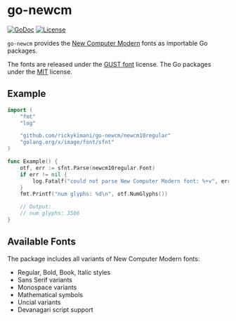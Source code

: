 # go-newcm

[![GoDoc](https://godoc.org/github.com/rickykimani/go-newcm?status.svg)](https://godoc.org/github.com/rickykimani/go-newcm)
[![License](https://img.shields.io/badge/License-MIT-blue.svg)](https://github.com/rickykimani/go-newcm/blob/main/LICENSE)

`go-newcm` provides the [New Computer Modern](https://ctan.org/pkg/newcomputermodern) fonts as importable Go packages.

The fonts are released under the [GUST font](https://github.com/rickykimani/go-newcm/blob/main/GUST-FONT-LICENSE.txt) license.
The Go packages under the [MIT](https://github.com/rickykimani/go-newcm/blob/main/LICENSE) license.

## Example

```go
import (
    "fmt"
    "log"

    "github.com/rickykimani/go-newcm/newcm10regular"
    "golang.org/x/image/font/sfnt"
)

func Example() {
    otf, err := sfnt.Parse(newcm10regular.Font)
    if err != nil {
        log.Fatalf("could not parse New Computer Modern font: %+v", err)
    }
    fmt.Printf("num glyphs: %d\n", otf.NumGlyphs())

    // Output:
    // num glyphs: 3506
}
```

## Available Fonts

The package includes all variants of New Computer Modern fonts:

- Regular, Bold, Book, Italic styles
- Sans Serif variants
- Monospace variants  
- Mathematical symbols
- Uncial variants
- Devanagari script support
